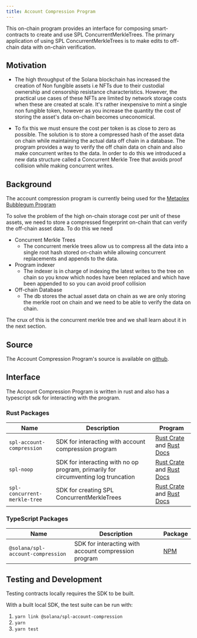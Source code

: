 ```yaml
---
title: Account Compression Program
---
```


This on-chain program provides an interface for composing smart-contracts to create and use SPL ConcurrentMerkleTrees. The primary application of using SPL ConcurrentMerkleTrees is to make edits to off-chain data with on-chain verification.

## Motivation

-  The high throughput of the Solana blockchain has increased the creation of Non fungible assets i.e NFTs due to their custodial ownership and censorship resistance characteristics. However, the practical use cases of these NFTs are limited by network storage costs when these are created at scale. It's rather inexpensive to mint a single non fungible token, however as you increase the quantity the cost of storing the asset's data on-chain becomes uneconomical.

- To fix this we must ensure the cost per token is as close to zero as possible. The solution is to store a compressed hash of the asset data on chain while maintaining the actual data off chain in a database. The program provides a way to verify the off chain data on chain and also make concurrent writes to the data. In order to do this we introduced a new data structure called a Concurrent Merkle Tree that avoids proof collision while making concurrent writes.


## Background

The account compression program is currently being used for the [Metaplex Bubblegum Program](https://github.com/metaplex-foundation/metaplex-program-library/blob/master/bubblegum/)

To solve the problem of the high on-chain storage cost per unit of these assets, we need to store a compressed fingerprint on-chain that can verify the off-chain asset data. To do this we need
  - Concurrent Merkle Trees
    - The concurrent merkle trees allow us to compress all the data into a single root hash stored on-chain while allowing concurrent replacements and appends to the data.
  - Program indexer
    - The indexer is in charge of indexing the latest writes to the tree on chain so you know which nodes have been replaced and which have been appended to so you can avoid proof collision
  - Off-chain Database
    - The db stores the actual asset data on chain as we are only storing the merkle root on chain and we need to be able to verify the data on chain.

The crux of this is the concurrent merkle tree and we shall learn about it in the next section.

## Source

The Account Compression Program's source is available on
[github](https://github.com/solana-labs/solana-program-library).


## Interface
The Account Compression Program is written in rust and also has a typescript sdk for interacting with the program.

### Rust Packages
| Name                         | Description                                                                        | Program                                                                                                                       |
| ---------------------------- | ---------------------------------------------------------------------------------- | ----------------------------------------------------------------------------------------------------------------------------- |
| `spl-account-compression`    | SDK for interacting with account compression program                               | [Rust Crate](https://crates.io/crates/spl-account-compression) and [Rust Docs](https://docs.rs/spl-account-compression)       |
| `spl-noop`                   | SDK for interacting with no op program, primarily for circumventing log truncation | [Rust Crate](https://crates.io/crates/spl-noop) and [Rust Docs](https://docs.rs/spl-noop)                                     |
| `spl-concurrent-merkle-tree` | SDK for creating SPL ConcurrentMerkleTrees                                         | [Rust Crate](https://crates.io/crates/spl-concurrent-merkle-tree) and [Rust Docs](https://docs.rs/spl-concurrent-merkle-tree) |

### TypeScript Packages
| Name                              | Description                                          | Package                                                              |
| --------------------------------- | ---------------------------------------------------- | -------------------------------------------------------------------- |
| `@solana/spl-account-compression` | SDK for interacting with account compression program | [NPM](https://www.npmjs.com/package/@solana/spl-account-compression) |

## Testing and Development

Testing contracts locally requires the SDK to be built. 

With a built local SDK, the test suite can be run with:

1. `yarn link @solana/spl-account-compression`
2. `yarn`
3. `yarn test`

